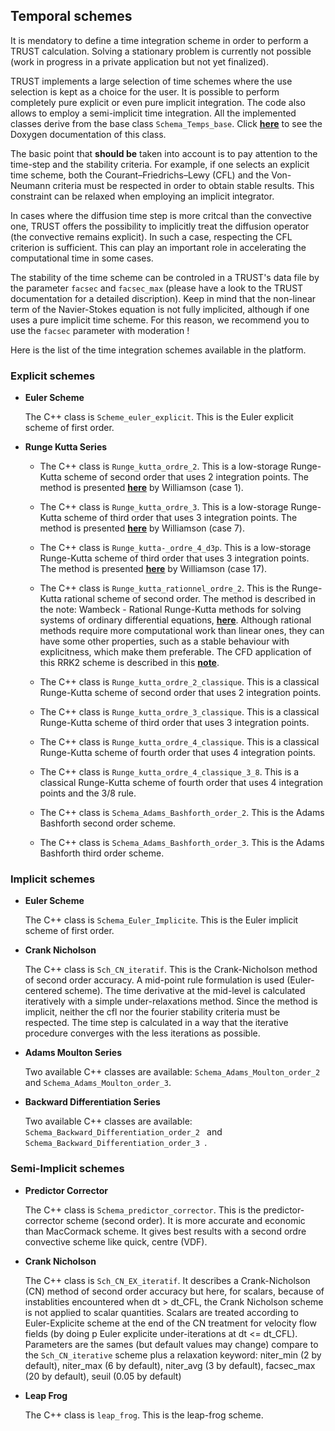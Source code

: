 ## Temporal schemes

It is mendatory to define a time integration scheme in order to perform a TRUST calculation. Solving a stationary problem is currently not possible (work in progress in a private application but not yet finalized). 

TRUST implements a large selection of time schemes where the use selection is kept as a choice for the user. It is possible to perform completely pure explicit or even pure implicit integration. The code also allows to employ a semi-implicit time integration. All the implemented classes derive from the base class `Schema_Temps_base`. Click **[here](https://cea-trust-platform.github.io/TRUST_Doxygen.github.io/html/classSchema__Temps__base.html)** to see the Doxygen documentation of this class.

The basic point that **should be** taken into account is to pay attention to the time-step and the stability criteria. For example, if one selects an explicit time scheme, both the Courant–Friedrichs–Lewy (CFL) and the Von-Neumann criteria must be respected in order to obtain stable results. This constraint can be relaxed when employing an implicit integrator. 

In cases where the diffusion time step is more critcal than the convective one, TRUST offers the possibility to implicitly treat the diffusion operator (the convective remains explicit). In such a case, respecting the CFL criterion is sufficient. This can play an important role in accelerating the computational time in some cases. 

The stability of the time scheme can be controled in a TRUST's data file by the parameter `facsec` and `facsec_max` (please have a look to the TRUST documentation for a detailed discription). Keep in mind that the non-linear term of the Navier-Stokes equation is not fully implicited, although if one uses a pure implicit time scheme. For this reason, we recommend you to use the `facsec` parameter with moderation !

Here is the list of the time integration schemes available in the platform.

### Explicit schemes

- **Euler Scheme**

	The C++ class is `Scheme_euler_explicit`. This is the Euler explicit scheme of first order.
	
- **Runge Kutta Series**
	
	- The C++ class is `Runge_kutta_ordre_2`. This is a low-storage Runge-Kutta scheme of second order that uses 2 integration points. The method is presented **[here](https://www.sciencedirect.com/science/article/pii/0021999180900339)** by Williamson (case 1).

	- The C++ class is `Runge_kutta_ordre_3`. This is a low-storage Runge-Kutta scheme of third order that uses 3 integration points. The method is presented **[here](https://www.sciencedirect.com/science/article/pii/0021999180900339)** by Williamson (case 7).
	
	- The C++ class is `Runge_kutta-_ordre_4_d3p`. This is a low-storage Runge-Kutta scheme of third order that uses 3 integration points. The method is presented **[here](https://www.sciencedirect.com/science/article/pii/0021999180900339)** by Williamson (case 17).
	
	- The C++ class is `Runge_kutta_rationnel_ordre_2`. This is the Runge-Kutta rational scheme of second order. The method is described in the note: Wambeck - Rational Runge-Kutta methods for solving systems of ordinary differential equations, **[here](https://link.springer.com/article/10.1007/BF02252381)**.  Although rational methods require more
computational work than linear ones, they can have some other properties, such as a stable behaviour with explicitness, which make them preferable. The CFD application of this RRK2 scheme is described in this **[note](https://link.springer.com/content/pdf/10.1007%2F3-540-13917-6_112.pdf)**. 

	- The C++ class is `Runge_kutta_ordre_2_classique`. This is a classical Runge-Kutta scheme of second order that uses 2 integration points.

	- The C++ class is `Runge_kutta_ordre_3_classique`. This is a classical Runge-Kutta scheme of third order that uses 3 integration points.

	- The C++ class is `Runge_kutta_ordre_4_classique`. This is a classical Runge-Kutta scheme of fourth order that uses 4 integration points.
 
	- The C++ class is `Runge_kutta_ordre_4_classique_3_8`. This is a classical Runge-Kutta scheme of fourth order that uses 4 integration points and the 3/8 rule.

	- The C++ class is `Schema_Adams_Bashforth_order_2`. This is the Adams Bashforth second order scheme. 

	- The C++ class is `Schema_Adams_Bashforth_order_3`. This is the Adams Bashforth third order scheme.


### Implicit schemes

- **Euler Scheme**

	The C++ class is `Schema_Euler_Implicite`. This is the Euler implicit scheme of first order.
	
- **Crank Nicholson**

	The C++ class is `Sch_CN_iteratif`. This is the Crank-Nicholson method of second order accuracy. A mid-point rule formulation is used (Euler-centered scheme). The time derivative at the mid-level is calculated iteratively with a simple under-relaxations method. Since the method is implicit, neither the cfl nor the fourier stability criteria must be respected. The time step is calculated in a way that the iterative procedure converges with the less iterations as possible.

- **Adams Moulton Series**

	Two available C++ classes are available: `Schema_Adams_Moulton_order_2` and `Schema_Adams_Moulton_order_3`.
	
- **Backward Differentiation Series**

	Two available C++ classes are available: `Schema_Backward_Differentiation_order_2 ` and `Schema_Backward_Differentiation_order_3 `.

### Semi-Implicit schemes

- **Predictor Corrector**

	The C++ class is `Schema_predictor_corrector`. This is the predictor-corrector scheme (second order). It is more accurate and economic than
MacCormack scheme. It gives best results with a second ordre convective scheme like quick, centre (VDF).

- **Crank Nicholson**

	The C++ class is `Sch_CN_EX_iteratif`. It describes a Crank-Nicholson (CN) method of second order accuracy but here, for scalars, because of instablities encountered when dt > dt\_CFL, the Crank Nicholson scheme is not applied to scalar quantities. Scalars are treated according to Euler-Explicite scheme at the end of the CN treatment for velocity flow fields (by doing p Euler explicite under-iterations at dt <= dt\_CFL). Parameters
are the sames (but default values may change) compare to the `Sch_CN_iterative` scheme plus a relaxation keyword: niter_min (2 by default), niter_max (6 by default), niter_avg (3 by default), facsec_max (20 by default), seuil (0.05 by default)

- **Leap Frog**

	The C++ class is `leap_frog`.  This is the leap-frog scheme.
